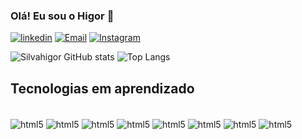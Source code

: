 
### Olá! Eu sou o Higor 👋

[![linkedin](https://img.shields.io/badge/LinkedIn-0077B5?style=for-the-badge&logo=linkedin&logoColor=white)](https://www.linkedin.com/in/higor-jos%C3%A9-da-silva-709525218/)
[![Email](https://img.shields.io/badge/Gmail-D14836?style=for-the-badge&logo=gmail&logoColor=white)](mailto:higorjsilvacd@gmail.com)
[![Instagram](https://img.shields.io/badge/Instagram-E4405F?style=for-the-badge&logo=instagram&logoColor=white)](https://www.instagram.com/_higorjsilva/)

![Silvahigor GitHub stats](https://github-readme-stats.vercel.app/api?username=Silvahigor&show_icons=true&theme=onedark)
![Top Langs](https://github-readme-stats.vercel.app/api/top-langs/?username=Silvahigor&hide_progress=true)


## Tecnologias em aprendizado
<div style="Display: inline_block"><br/>
<img align="center" alt="html5" src="https://img.shields.io/badge/HTML-239120?style=for-the-badge&logo=html5&logoColor=black" />
<img align="center" alt="html5" src="https://img.shields.io/badge/CSS-239120?&style=for-the-badge&logo=css3&logoColor=black" />
<img align="center" alt="html5" src="https://img.shields.io/badge/JavaScript-F7DF1E?style=for-the-badge&logo=javascript&logoColor=black" />
<img align="center" alt="html5" src="https://img.shields.io/badge/Java-ED8B00?style=for-the-badge&logo=openjdk&logoColor=black" />
<img align="center" alt="html5" src="https://img.shields.io/badge/MySQL-00000F?style=for-the-badge&logo=mysql&logoColor=white" />
<img align="center" alt="html5" src="https://img.shields.io/badge/PHP-777BB4?style=for-the-badge&logo=php&logoColor=black" />
<img align="center" alt="html5" src="https://img.shields.io/badge/C%2B%2B-00599C?style=for-the-badge&logo=c%2B%2B&logoColor=black" />
<img align="center" alt="html5" src="https://img.shields.io/badge/Swift-FA7343?style=for-the-badge&logo=swift&logoColor=black" />


</div>

